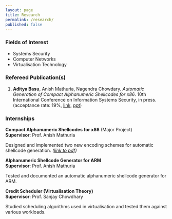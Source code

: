 ```yaml
---
layout: page
title: Research
permalink: /research/
published: false
---
```


### Fields of Interest
- Systems Security
- Computer Networks
- Virtualisation Technology

### Refereed Publication(s)
1. **Aditya Basu**, Anish Mathuria, Nagendra Chowdary. _Automatic Generation of Compact Alphanumeric Shellcodes for x86_. 10th International Conference on Information Systems Security, in press. (acceptance rate: 19%, [link](/research/alpha_x86/), [ppt](https://dl.dropboxusercontent.com/u/9020146/resources/ppt/alpha-x86.pdf))

### Internships
**Compact Alphanumeric Shellcodes for x86** (Major Project)<br />
**Supervisor**: Prof. Anish Mathuria

Designed and implemented two new encoding schemes for automatic shellcode generation. _([link to pdf](https://dl.dropboxusercontent.com/u/9020146/resources/reports/major_project.pdf))_

**Alphanumeric Shellcode Generator for ARM**<br />
**Supervisor**: Prof. Anish Mathuria

Tested and documented an automatic alphanumeric shellcode generator for ARM.

**Credit Scheduler (Virtualisation Theory)**<br />
**Supervisor**: Prof. Sanjay Chowdhary

Studied scheduling algorithms used in virtualisation and tested them against various workloads.